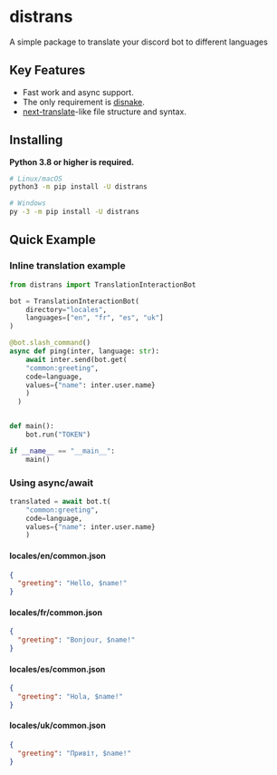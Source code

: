 <!-- SPDX-License-Identifier: MIT -->

distrans
=======


A simple package to translate your discord bot to different
languages

Key Features
------------

- Fast work and async support.
- The only requirement is [disnake](https://github.com/DisnakeDev/disnake).
- [next-translate](https://github.com/aralroca/next-translate)-like file
  structure and syntax.

Installing
----------

**Python 3.8 or higher is required.**

``` sh
# Linux/macOS
python3 -m pip install -U distrans

# Windows
py -3 -m pip install -U distrans
```

Quick Example
-------------

### Inline translation example

``` py
from distrans import TranslationInteractionBot 

bot = TranslationInteractionBot(
    directory="locales",
    languages=["en", "fr", "es", "uk"]
)

@bot.slash_command()
async def ping(inter, language: str):
    await inter.send(bot.get(
    "common:greeting", 
    code=language, 
    values={"name": inter.user.name}
    )
  )


def main():
    bot.run("TOKEN")

if __name__ == "__main__":
    main()
```

### Using async/await

``` py
translated = await bot.t(
    "common:greeting", 
    code=language, 
    values={"name": inter.user.name}
    )
```

#### locales/en/common.json

``` json
{
  "greeting": "Hello, $name!"
}
```

#### locales/fr/common.json

``` json
{
  "greeting": "Bonjour, $name!"
}
```

#### locales/es/common.json

``` json
{
  "greeting": "Hola, $name!"
}
```

#### locales/uk/common.json

``` json
{
  "greeting": "Привіт, $name!"
}
```

